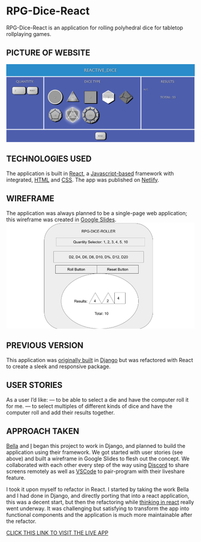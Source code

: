 # RPG-Dice-React

RPG-Dice-React is an application for rolling polyhedral dice for tabletop rollplaying games.


## PICTURE OF WEBSITE
<img width="1427" alt="Screenshot of site" src="./public/screenshot_of_site.png">

## TECHNOLOGIES USED
The application is built in [React](https://reactjs.org/), a [Javascript-based](https://www.javascript.com/) framework with integrated, [HTML](https://html.spec.whatwg.org/multipage/) and [CSS](https://www.w3.org/TR/CSS/). The app was published on [Netlify](https://rpg-dice-react.netlify.app/).

## WIREFRAME
The application was always planned to be a single-page web application; this wireframe was created in [Google Slides](https://www.google.com/slides/about/).
![alt text](https://github.com/Rancor38/rpg-dice-roller/blob/main/public/RPG-DICE.png?raw=true)

## PREVIOUS VERSION
This application was [originally built](https://github.com/Rancor38/rpg-dice-roller) in [Django](https://www.djangoproject.com/) but was refactored with React to create a sleek and responsive package.

## USER STORIES
As a user I’d like:
—  to be able to select a die and have the computer roll it for me.
— to select multiples of different kinds of dice and have the computer roll and add their results together.

## APPROACH TAKEN
[Bella](https://github.com/BellaMalo1) and [I](https://github.com/Rancor38) began this project to work in Django, and planned to build the application using their framework. We got started with user stories (see above) and built a wireframe in Google Slides to flesh out the concept. We collaborated with each other every step of the way using [Discord](https://discord.com/) to share screens remotely as well as [VSCode](https://code.visualstudio.com/) to pair-program with their liveshare feature.

I took it upon myself to refactor in React. I started by taking the work Bella and I had done in Django, and directly porting that into a react application, this was a decent start, but then the refactoring while [thinking in react](https://reactjs.org/docs/thinking-in-react.html) really went underway. It was challenging but satisfying to transform the app into functional components and the application is much more maintainable after the refactor.

[CLICK THIS LINK TO VISIT THE LIVE APP](https://rpg-dice-react.netlify.app/)
